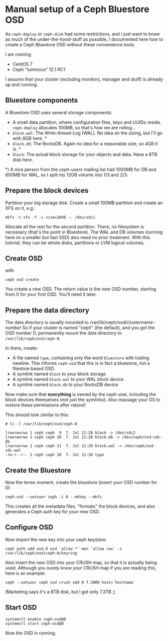 # Manual setup of a Ceph Bluestore OSD

As `ceph-deploy` or `ceph-disk` had some restrictions, and I just want to know as much of the under-the-hood-stuff as possible, I documented here how to create a Ceph Bluestore OSD without these convenience tools.

I am running
* CentOS 7
* Ceph "luminous" 12.1 RC1

I assume that your cluster (including monitors, manager and stuff) is already up and running.

## Bluestore components

A Bluestore OSD uses several storage components:

* A small data partition, where configuration files, keys and UUIDs reside. `ceph-deploy` allocates 100MB, so that's how we are rolling...
* `block.wal`: The Write-Ahead-Log (WAL). No idea on the sizing, but I'll go with 8GB here. *
* `block.db`: The RocksDB. Again no idea for a reasonable size, so 4GB it is. *
* `block`: The actual block storage for your objects and data. Have a 8TB disk here.

\*) A nice person from the _ceph-users_ mailing list had 1000MB for DB and 600MB for WAL, so I split my 12GB volume into 1/3 and 2/3.

## Prepare the block devices

Partition your big storage disk. Create a small 100MB partition and create an XFS on it, e.g.:

    mkfs -t xfs -f -i size=2048 -- /dev/sdc1

Allocate all the rest for the second partition. There, no filesystem is necessary (that's the point in Bluestore).
The WAL and DB volumes (running here on a smaller but fast SSD) also need no prior treatment. With this tutorial, they can be whole disks, partitions or LVM logical volumes.

## Create OSD

with

    ceph osd create

You create a new OSD. The return value is the new OSD number, starting from 0 for your first OSD. You'll need it later.

## Prepare the data directory

The data directory is usually mounted to /var/lib/ceph/osd/_clustername_-_number_
So if your cluster is named "ceph" (the default), and you got the OSD number 0, permanently mount the data directory to `/var/lib/ceph/osd/ceph-0`.

In there, create:
* A file named `type`, containing only the word `bluestore` with trailing newline. This informs `ceph-osd` that this is in fact a bluestore, not a filestore based OSD.
* A symlink named `block` to your block storage
* A symlink named `block.wal` to your WAL block device
* A symlink named `block.db` to your RocksDB device

Now make sure that **everything** is owned by the *ceph* user, including the block devices themselves (not just the symlinks). Also massage your OS to restore these permissions after reboot!

This should look similar to this:

    # ls -l /var/lib/ceph/osd/ceph-0

    lrwxrwxrwx 1 ceph ceph  9  7. Jul 11:20 block -> /dev/sdc2
    lrwxrwxrwx 1 ceph ceph 20  7. Jul 11:20 block.db -> /dev/ceph/osd-sdc-db
    lrwxrwxrwx 1 ceph ceph 21  7. Jul 11:20 block.wal -> /dev/ceph/osd-sdc-wal
    -rw-r--r-- 1 ceph ceph 10  7. Jul 11:20 type

## Create the Bluestore

Now the tense moment, create the bluestore (insert your OSD number for 0):

    ceph-osd --setuser ceph -i 0 --mkkey --mkfs

This creates all the metadata files, "formats" the block devices, and also generates a Ceph auth key for your new OSD.

## Configure OSD

Now import the new key into your ceph keystore:

    ceph auth add osd.0 osd 'allow *' mon 'allow rwx' -i /var/lib/ceph/osd/ceph-0/keyring

Also insert the new OSD into your CRUSH map, so that it is actually being used.
Although you surely know your CRUSH map if you are reading this, here is an example:

    ceph --setuser ceph osd crush add 0 7.3000 host=`hostname`

(Marketing says it's a 8TB disk, but I got only 7.3TB ;)

## Start OSD

    systemctl enable ceph-osd@0
    systemctl start ceph-osd@0

Now the OSD is running.